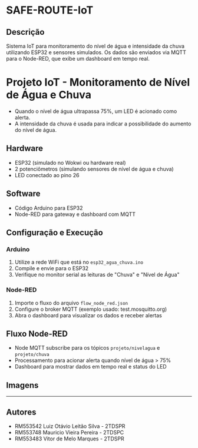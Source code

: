 # SAFE-ROUTE-IoT

## Descrição

Sistema IoT para monitoramento do nível de água e intensidade da chuva utilizando ESP32 e sensores simulados. Os dados são enviados via MQTT para o Node-RED, que exibe um dashboard em tempo real.

# Projeto IoT - Monitoramento de Nível de Água e Chuva

- Quando o nível de água ultrapassa 75%, um LED é acionado como alerta.
- A intensidade da chuva é usada para indicar a possibilidade do aumento do nível de água.

## Hardware 

- ESP32 (simulado no Wokwi ou hardware real)
- 2 potenciômetros (simulando sensores de nível de água e chuva)
- LED conectado ao pino 26

## Software

- Código Arduino para ESP32
- Node-RED para gateway e dashboard com MQTT

## Configuração e Execução

### Arduino

1. Utilize a rede WiFi que está no `esp32_agua_chuva.ino`
2. Compile e envie para o ESP32
3. Verifique no monitor serial as leituras de "Chuva" e "Nível de Água"

### Node-RED

1. Importe o fluxo do arquivo `flow_node_red.json`
2. Configure o broker MQTT (exemplo usado: test.mosquitto.org)
3. Abra o dashboard para visualizar os dados e receber alertas

## Fluxo Node-RED

- Node MQTT subscribe para os tópicos `projeto/nivelagua` e `projeto/chuva`
- Processamento para acionar alerta quando nível de água > 75%
- Dashboard para mostrar dados em tempo real e status do LED

## Imagens


---

## Autores

- RM553542 Luiz Otávio Leitão Silva - 2TDSPR
- RM553748 Mauricio Vieira Pereira - 2TDSPC
- RM553483 Vitor de Melo Marques - 2TDSPR

